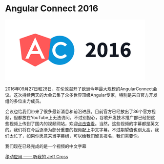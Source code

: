 # Angular Connect 2016

![Logo](./logo.png)

2016年09月27日和28日，在伦敦召开了欧洲今年最大规模的AngularConnect会议。这次持续两天的大会云集了众多世界顶级Angular专家，特别是来自官方开发组的多位主力成员。

会议也给我们带来了很多最新消息和前沿进展。目前官方已经放出了36个官方视频，但都放在YouTube上无法访问。不过别担心，谷歌开发技术推广部已经把这些视频上传到了国内的视频网站，欢迎[点击查看](http://i.youku.com/i/UMjczOTc0NDkzNg==/navcustom?id=507955)。当然，这些视频的字幕都是英文的。我们将在今后逐渐为部分重要的视频配上中文字幕。不过期望值也别太高，我们太忙了，如果你愿意来当字幕组，可以给我们留言报名，我们需要你。

我们现在已经完成的是一个视频的中文字幕

[移动应用 —— 听我的 Jeff Cross]()

